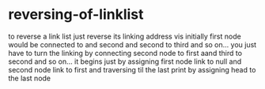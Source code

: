 # reversing-of-linklist
to reverse a link list just reverse its linking address
vis initially first node would be connected to and second and second to third and so on...
you just have to turn the linking by connecting second node to first aand third to second and so on...
it begins just by assigning first node link to null and second node link to first  and traversing til the last
print by assigning head to the last node 
